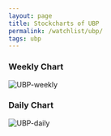 ```yaml
---
layout: page
title: Stockcharts of UBP
permalink: /watchlist/ubp/
tags: ubp
---
```


### Weekly Chart
![UBP-weekly](http://www.marketwatch.com/kaavio.Webhost/charts/big.chart?nosettings=1&symb=UBP&uf=0&type=4&size=3&sid=10332590&style=1013&freq=2&time=12&ma=6&maval=20,50,200&lf=4&lf2=0&lf3=0&height=510&width=720&mocktick=1)

### Daily Chart
![UBP-daily](http://www.marketwatch.com/kaavio.Webhost/charts/big.chart?nosettings=1&symb=UBP&uf=7168&type=4&size=3&sid=10332590&style=1013&freq=1&time=8&ma=6&maval=20,50,200&lf=4&lf2=0&lf3=0&height=510&width=720&mocktick=1)
